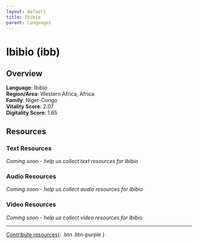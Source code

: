 ```yaml
---
layout: default
title: Ibibio
parent: Languages
---
```


# Ibibio (ibb)

## Overview

**Language**: Ibibio  
**Region/Area**: Western Africa, Africa  
**Family**: Niger-Congo  
**Vitality Score**: 2.07  
**Digitality Score**: 1.65  

## Resources

### Text Resources
*Coming soon - help us collect text resources for Ibibio*

### Audio Resources
*Coming soon - help us collect audio resources for Ibibio*

### Video Resources
*Coming soon - help us collect video resources for Ibibio*

---

[Contribute resources](https://fairtrain.github.io/){: .btn .btn-purple }
